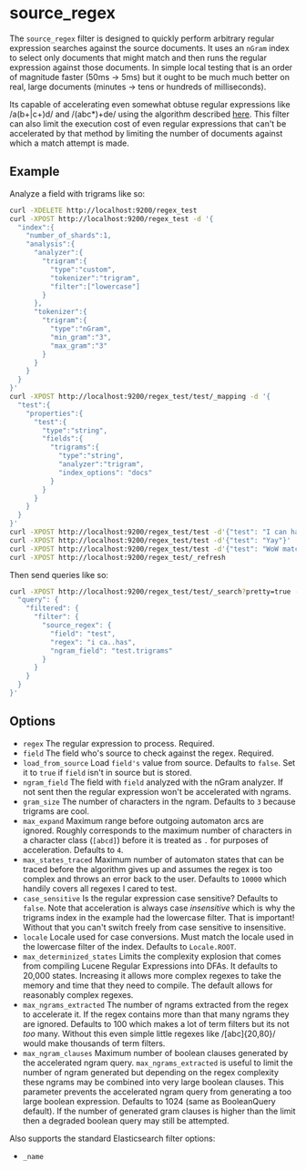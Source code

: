 source_regex
============

The ```source_regex``` filter is designed to quickly perform arbitrary regular
expression searches against the source documents.  It uses an ```nGram``` index
to select only documents that might match and then runs the regular expression
against those documents.  In simple local testing that is an order of magnitude
faster (50ms -> 5ms) but it ought to be much much better on real, large
documents (minutes -> tens or hundreds of milliseconds).

Its capable of accelerating even somewhat obtuse regular expressions like
/a(b+|c+)d/ and /(abc*)+de/ using the algorithm described [here](http://www.pgcon.org/2012/schedule/attachments/248_Alexander%20Korotkov%20-%20Index%20support%20for%20regular%20expression%20search.pdf).
This filter can also limit the execution cost of even regular expressions that
can't be accelerated by that method by limiting the number of documents against
which a match attempt is made.

Example
-------

Analyze a field with trigrams like so:
```bash
curl -XDELETE http://localhost:9200/regex_test
curl -XPOST http://localhost:9200/regex_test -d '{
  "index":{
    "number_of_shards":1,
    "analysis":{
      "analyzer":{
        "trigram":{
          "type":"custom",
          "tokenizer":"trigram",
          "filter":["lowercase"]
        }
      },
      "tokenizer":{
        "trigram":{
          "type":"nGram",
          "min_gram":"3",
          "max_gram":"3"
        }
      }
    }
  }
}'
curl -XPOST http://localhost:9200/regex_test/test/_mapping -d '{
  "test":{
    "properties":{
      "test":{
        "type":"string",
        "fields":{
          "trigrams":{
            "type":"string",
            "analyzer":"trigram",
            "index_options": "docs"
          }
        }
      }
    }
  }
}'
curl -XPOST http://localhost:9200/regex_test/test -d'{"test": "I can has test"}'
curl -XPOST http://localhost:9200/regex_test/test -d'{"test": "Yay"}'
curl -XPOST http://localhost:9200/regex_test/test -d'{"test": "WoW match STuFF"}'
curl -XPOST http://localhost:9200/regex_test/_refresh
```

Then send queries like so:
```bash
curl -XPOST http://localhost:9200/regex_test/test/_search?pretty=true -d '{
  "query": {
    "filtered": {
      "filter": {
        "source_regex": {
          "field": "test",
          "regex": "i ca..has",
          "ngram_field": "test.trigrams"
        }
      }
    }
  }
}'
```

Options
-------

* ```regex``` The regular expression to process.  Required.
* ```field``` The field who's source to check against the regex.  Required.
* ```load_from_source``` Load ```field's``` value from source.  Defaults to
```false```.  Set it to ```true``` if ```field``` isn't in source but is
stored.
* ```ngram_field``` The field with ```field``` analyzed with the nGram
analyzer.  If not sent then the regular expression won't be accelerated with
ngrams.
* ```gram_size``` The number of characters in the ngram.  Defaults to ```3```
because trigrams are cool.
* ```max_expand``` Maximum range before outgoing automaton arcs are ignored.
Roughly corresponds to the maximum number of characters in a character class
(```[abcd]```) before it is treated as ```.``` for purposes of acceleration.
Defaults to ```4```.
* ```max_states_traced``` Maximum number of automaton states that can be traced
before the algorithm gives up and assumes the regex is too complex and throws
an error back to the user.  Defaults to ```10000``` which handily covers all
regexes I cared to test.
* ```case_sensitive``` Is the regular expression case sensitive?  Defaults to
```false```.  Note that acceleration is always case *insensitive* which is why
the trigrams index in the example had the lowercase filter.  That is important!
Without that you can't switch freely from case sensitive to insensitive.
* ```locale``` Locale used for case conversions.  Must match the locale used in
the lowercase filter of the index.  Defaults to ```Locale.ROOT```.
* ```max_determinized_states``` Limits the complexity explosion that comes from
compiling Lucene Regular Expressions into DFAs.  It defaults to 20,000 states.
Increasing it allows more complex regexes to take the memory and time that they
need to compile.  The default allows for reasonably complex regexes.
* ```max_ngrams_extracted``` The number of ngrams extracted from the regex to
accelerate it.  If the regex contains more than that many ngrams they are
ignored.  Defaults to 100 which makes a lot of term filters but its not _too_
many.  Without this even simple little regexes like /[abc]{20,80}/ would make
thousands of term filters.
* ```max_ngram_clauses``` Maximum number of boolean clauses generated by the
accelerated ngram query. ```max_ngrams_extracted``` is useful to limit the
number of ngram generated but depending on the regex complexity these ngrams
may be combined into very large boolean clauses. This parameter prevents the
accelerated ngram query from generating a too large boolean expression.
Defaults to 1024 (same as BooleanQuery default). If the number of generated
gram clauses is higher than the limit then a degraded boolean query may still
be attempted.


Also supports the standard Elasticsearch filter options:
* ```_name```
